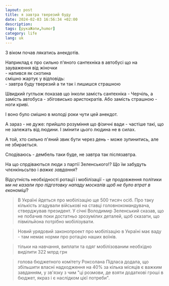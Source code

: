 ```yaml
---
layout: post
title: я завтра тверезий буду
date: 2024-02-03 16:56:34 +02:00
description: 
tags: [рукаЖопи,humor]
category: life
lang: uk
---
```


З віком почав лякатись анекдотів.

Наприклад є про сильно п'яного сантехніка в автобусі що на зауваження від жіночки
<br> 
\- напився як скотина 
<br> 
смішно жартує у відповідь:
<br>
\- завтра буду тверезий а ти так і лишишся страшною

Швидкий гугльож показав що інколи замість сантехніка - Черчіль, а замість автобуса - збіговисько аристократів.
Або замість страшною - ноги криві.

І воно було смішно в молоді роки чути цей анекдот.

А зараз - не дуже: 
прийшло розуміння що фізичні вади - частіше такі, що не залежать від людини.
І змінити цього людина не в силах.

А той, хто сильно п'яний звик бути через день - може зупинитись, але не збирається.

Сподіваюсь - дембель таки буде, не завтра так післязавтра.

На що спрдіваються люди з партії Зеленського!?
Що їм забудуть члєнкіньсьтво і _важкє завдання_?

Відсутність необхідності ротації і мобілізації - це продовження політики _ми не казали про підготовку нападу москалів щоб не було втрат в економіці_? 

> В Україні йдеться про мобілізацію ще 500 тисяч осіб. Про таку кількість згадували військові на ставці головнокомандувача, стверджував президент. У січні Володимир Зеленський сказав, що не побачив поки достатньо зрозумілих деталей, щоб сказати, що півмільйона потрібно мобілізувати.

> Новий урядовий законопроект про мобілізацію в Україні має ваду - там немає норми про ротацію наших воїнів. 

> тільки на навчання, виплати та одяг мобілізованим необхідно виділити 322 млрд грн

>голова бюджетного комітету Роксолана Підласа додала, що збільшити власні надходження на 40% за кілька місяців є важким завданням, у зв'язку з чим "ці розмови, де взяти додаткові гроші в бюджет, якраз і є наслідком цієї потреби".
